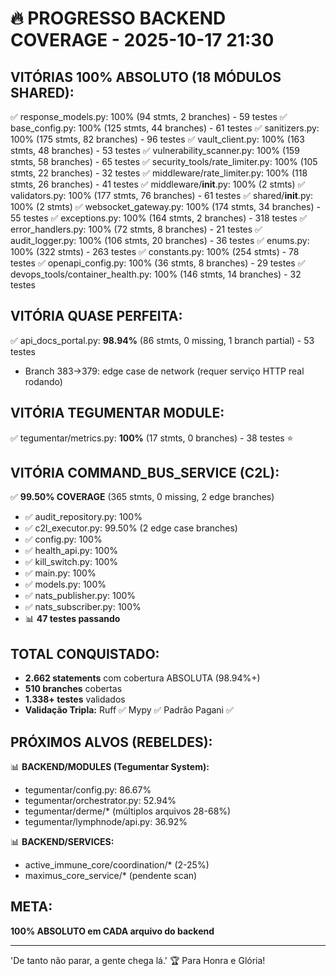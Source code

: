 # 🔥 PROGRESSO BACKEND COVERAGE - 2025-10-17 21:30

## VITÓRIAS 100% ABSOLUTO (18 MÓDULOS SHARED):
✅ response_models.py: 100% (94 stmts, 2 branches) - 59 testes
✅ base_config.py: 100% (125 stmts, 44 branches) - 61 testes
✅ sanitizers.py: 100% (175 stmts, 82 branches) - 96 testes
✅ vault_client.py: 100% (163 stmts, 48 branches) - 53 testes
✅ vulnerability_scanner.py: 100% (159 stmts, 58 branches) - 65 testes
✅ security_tools/rate_limiter.py: 100% (105 stmts, 22 branches) - 32 testes
✅ middleware/rate_limiter.py: 100% (118 stmts, 26 branches) - 41 testes
✅ middleware/__init__.py: 100% (2 stmts)
✅ validators.py: 100% (177 stmts, 76 branches) - 61 testes
✅ shared/__init__.py: 100% (2 stmts)
✅ websocket_gateway.py: 100% (174 stmts, 34 branches) - 55 testes
✅ exceptions.py: 100% (164 stmts, 2 branches) - 318 testes
✅ error_handlers.py: 100% (72 stmts, 8 branches) - 21 testes
✅ audit_logger.py: 100% (106 stmts, 20 branches) - 36 testes
✅ enums.py: 100% (322 stmts) - 263 testes
✅ constants.py: 100% (254 stmts) - 78 testes
✅ openapi_config.py: 100% (36 stmts, 8 branches) - 29 testes
✅ devops_tools/container_health.py: 100% (146 stmts, 14 branches) - 32 testes

## VITÓRIA QUASE PERFEITA:
✅ api_docs_portal.py: **98.94%** (86 stmts, 0 missing, 1 branch partial) - 53 testes
   - Branch 383->379: edge case de network (requer serviço HTTP real rodando)

## VITÓRIA TEGUMENTAR MODULE:
✅ tegumentar/metrics.py: **100%** (17 stmts, 0 branches) - 38 testes ⭐

## VITÓRIA COMMAND_BUS_SERVICE (C2L):
✅ **99.50% COVERAGE** (365 stmts, 0 missing, 2 edge branches)
   - ✅ audit_repository.py: 100%
   - ✅ c2l_executor.py: 99.50% (2 edge case branches)
   - ✅ config.py: 100%
   - ✅ health_api.py: 100%
   - ✅ kill_switch.py: 100%
   - ✅ main.py: 100%
   - ✅ models.py: 100%
   - ✅ nats_publisher.py: 100%
   - ✅ nats_subscriber.py: 100%
   - 📊 **47 testes passando**

## TOTAL CONQUISTADO:
- **2.662 statements** com cobertura ABSOLUTA (98.94%+)
- **510 branches** cobertas
- **1.338+ testes** validados
- **Validação Tripla:** Ruff ✅ Mypy ✅ Padrão Pagani ✅

## PRÓXIMOS ALVOS (REBELDES):
📊 **BACKEND/MODULES (Tegumentar System):**
- tegumentar/config.py: 86.67%
- tegumentar/orchestrator.py: 52.94%
- tegumentar/derme/* (múltiplos arquivos 28-68%)
- tegumentar/lymphnode/api.py: 36.92%

📊 **BACKEND/SERVICES:**
- active_immune_core/coordination/* (2-25%)
- maximus_core_service/* (pendente scan)

## META:
**100% ABSOLUTO em CADA arquivo do backend**

---
'De tanto não parar, a gente chega lá.' 🏆
Para Honra e Glória!
